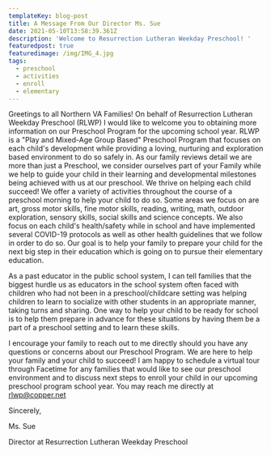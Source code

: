 ```yaml
---
templateKey: blog-post
title: A Message From Our Director Ms. Sue
date: 2021-05-10T13:58:39.361Z
description: 'Welcome to Resurrection Lutheran Weekday Preschool! '
featuredpost: true
featuredimage: /img/IMG_4.jpg
tags:
  - preschool
  - activities
  - enroll
  - elementary
---
```

Greetings to all Northern VA Families! On behalf of Resurrection Lutheran Weekday Preschool (RLWP) I would like to welcome you to obtaining more information on our Preschool Program for the upcoming school year. RLWP is a "Play and Mixed-Age Group Based" Preschool Program that focuses on each child's development while providing a loving, nurturing and exploration based environment to do so safely in. As our family reviews detail we are more than just a Preschool, we consider ourselves part of your Family while we help to guide your child in their learning and developmental milestones being achieved with us at our preschool. We thrive on helping each child succeed! We offer a variety of activities throughout the course of a preschool morning to help your child to do so. Some areas we focus on are art, gross motor skills, fine motor skills, reading, writing, math, outdoor exploration, sensory skills, social skills and science concepts. We also focus on each child's health/safety while in school and have implemented several COVID-19 protocols as well as other health guidelines that we follow in order to do so. Our goal is to help your family to prepare your child for the next big step in their education which is going on to pursue their elementary education. 

As a past educator in the public school system, I can tell families that the biggest hurdle us as educators in the school system often faced with children who had not been in a preschool/childcare setting was helping children to learn to socialize with other students in an appropriate manner, taking turns and sharing. One way to help your child to be ready for school is to help them prepare in advance for these situations by having them be a part of a preschool setting and to learn these skills. 

I encourage your family to reach out to me directly should you have any questions or concerns about our Preschool Program. We are here to help your family and your child to succeed! I am happy to schedule a virtual tour through Facetime for any families that would like to see our preschool environment and to discuss next steps to enroll your child in our upcoming preschool program school year. You may reach me directly at rlwp@copper.net

Sincerely,

Ms. Sue

Director at Resurrection Lutheran Weekday Preschool
